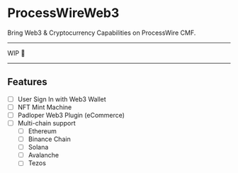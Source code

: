 # ProcessWireWeb3
Bring Web3 &amp; Cryptocurrency Capabilities on ProcessWire CMF.

---

WIP 💉

---

## Features

- [ ] User Sign In with Web3 Wallet
- [ ] NFT Mint Machine
- [ ] Padloper Web3 Plugin (eCommerce) 
- [ ] Multi-chain support
  - [ ] Ethereum
  - [ ] Binance Chain
  - [ ] Solana
  - [ ] Avalanche
  - [ ] Tezos
